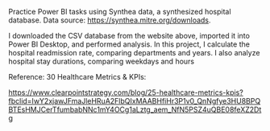 Practice Power BI tasks using Synthea data, a synthesized hospital database.
Data source: https://synthea.mitre.org/downloads.

I downloaded the CSV database from the website above, imported it into Power BI Desktop, and performed analysis.
In this project, I calculate the hospital readmission rate, comparing departments and years. I also analyze hospital stay durations, comparing weekdays and hours

Reference: 30 Healthcare Metrics & KPIs:

https://www.clearpointstrategy.com/blog/25-healthcare-metrics-kpis?fbclid=IwY2xjawJFmaJleHRuA2FlbQIxMAABHfiHr3P1v0_QnNgfye3HU8BPQBTEsHMJCerTfumbabNNc1mY4OCg1aLztg_aem_NfN5PSZ4uQBE08feXZ2Dtg
